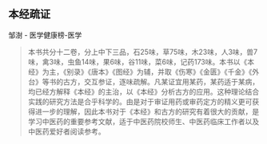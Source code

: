 ## 本经疏证

邹澍  -  医学健康榜-医学

> 本书共分十二卷，分上中下三品，石25味，草75味，木23味，人3味，兽7味，禽3味，虫鱼14味，果6味，谷11味，菜6味，记药173味。本书以《本经》为主，《别录》《唐本》《图经》为辅，并取《伤寒》《金匮》《千金》《外台》等书的古方，交互参证，逐味疏解。凡某证宜用某药，某药适于某病，均已经方解释《本经》的主治，以《本经》分析古方的应用。这种理论结合实践的研究方法是合乎科学的。由是对于审证用药或审药定方的精义更可获得进一步的理解，因此本书对于《本经》和古方的研究有着很大的贡献，是学习中医药的重要参考文献，适于中医药院校师生、中医药临床工作者以及中医药爱好者阅读参考。
